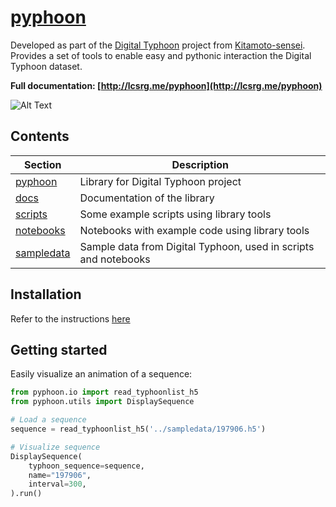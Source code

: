 # [pyphoon](http://lcsrg.me/pyphoon)
Developed as part of the [Digital Typhoon](http://digital-typhoon.org) project from [Kitamoto-sensei](http://www.nii.ac.jp/en/faculty/digital_content/kitamoto_asanobu/). 
Provides a set of tools to enable easy and pythonic interaction the Digital Typhoon dataset.

**Full documentation: [http://lcsrg.me/pyphoon](http://lcsrg.me/pyphoon)**


![Alt Text](assets/201725.gif)



## Contents

| **Section**              | **Description**                                                 |
|--------------------------|-----------------------------------------------------------------|
| [pyphoon](pyphooon)      | Library for Digital Typhoon project                             |
| [docs](docs)             | Documentation of the library                                    |
| [scripts](scripts)       | Some example scripts using library tools                        |
| [notebooks](notebooks)   | Notebooks with example code using library tools                 |
| [sampledata](sampledata) | Sample data from Digital Typhoon, used in scripts and notebooks |


## Installation

Refer to the instructions [here](http://lcsrg.me/pyphoon/build/html/env_setup.html)
 
## Getting started

Easily visualize an animation of a sequence:

```python
from pyphoon.io import read_typhoonlist_h5
from pyphoon.utils import DisplaySequence

# Load a sequence
sequence = read_typhoonlist_h5('../sampledata/197906.h5')

# Visualize sequence
DisplaySequence(
    typhoon_sequence=sequence,
    name="197906",
    interval=300,
).run()
```


